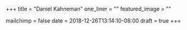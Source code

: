 +++
title = "Daniel Kahneman"
one_liner = ""
featured_image = ""

mailchimp = false
date = 2018-12-26T13:14:10-08:00
draft = true
+++

